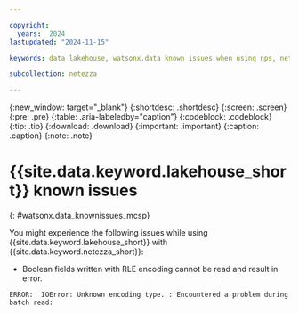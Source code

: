 ```yaml
---

copyright:
  years:  2024
lastupdated: "2024-11-15"

keywords: data lakehouse, watsonx.data known issues when using nps, netezza data lakehouse, watsonx, watsonx.data, watsonx.data with nps

subcollection: netezza

---
```


{:new_window: target="_blank"}
{:shortdesc: .shortdesc}
{:screen: .screen}
{:pre: .pre}
{:table: .aria-labeledby="caption"}
{:codeblock: .codeblock}
{:tip: .tip}
{:download: .download}
{:important: .important}
{:caption: .caption}
{:note: .note}

# {{site.data.keyword.lakehouse_short}} known issues
{: #watsonx.data_knownissues_mcsp}

You might experience the following issues while using {{site.data.keyword.lakehouse_short}} with {{site.data.keyword.netezza_short}}:

- Boolean fields written with RLE encoding cannot be read and result in error.

`ERROR:  IOError: Unknown encoding type. : Encountered a problem during batch read:`
